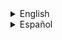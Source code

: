 <details><summary>English</summary>
<p>

### pickup

Base de valores que otras entidades comparten.

| Key | Value | Descripción |
|-----|-------|-------------|
| model | string | Modelo de la entidad relativo a svencoop/ |
| m_flCustomRespawnTime | float | Tiempo que tardará este objeto en reaparecer, si se deja vacio entonces se basa en los cvars mp_item/ammo/weapon_respawndelay, un valor de "-1" hace que este objeto jamas vuelva a reaparecer |
| [movetype](movetype.md) | float | Tipo de comportamiento de desplazamiento |
| [$i_classic_mode_ignore](config/config_classic_mode.md) | integer | Tipo de comportamiento dependiente de Classic Mode (Angelscript) |
| [Render Settings](render_settings.md) | Varios | Todas las entidades visibles de el juego soportan este sistema de renderizado. |

### spawnflags
| flag | bit | descripción |
|------|-----|-------------|
| TOUCH Only | 128 | Activa, este objeto solo puede ser tomado tocandolo |
| USE Only | 256 | Activa, este item solo puede ser tomado presionando la tecla USAR (E) |
| Can Use without line of sight | 512 | Activa, se puede tomar el objeto con la tecla USAR sin necesidad de estar observando el objeto |
| 1024 | Disable Respawn | Activa, este objeto jamas va a reaparecer luego de ser tomado |

Notas: usando la spawnflag 128 y la spawnflag 256 al mismo tiempo, el objeto solo puede ser tomado mediante Trigger directo.

</p>
</details>

















<details><summary>Español</summary>
<p>

### pickup

Base de valores que otras entidades comparten.

| Key | Value | Descripción |
|-----|-------|-------------|
| model | string | Modelo de la entidad relativo a svencoop/ |
| m_flCustomRespawnTime | float | Tiempo que tardará este objeto en reaparecer, si se deja vacio entonces se basa en los cvars mp_item/ammo/weapon_respawndelay, un valor de "-1" hace que este objeto jamas vuelva a reaparecer |
| [movetype](movetype.md) | float | Tipo de comportamiento de desplazamiento |
| [$i_classic_mode_ignore](config/config_classic_mode.md) | integer | Tipo de comportamiento dependiente de Classic Mode (Angelscript) |
| [Render Settings](render_settings.md) | Varios | Comportamiento visual |

### spawnflags
| flag | bit | descripción |
|------|-----|-------------|
| TOUCH Only | 128 | Activa, este objeto solo puede ser tomado tocandolo |
| USE Only | 256 | Activa, este item solo puede ser tomado presionando la tecla USAR (E) |
| Can Use without line of sight | 512 | Activa, se puede tomar el objeto con la tecla USAR sin necesidad de estar observando el objeto |
| 1024 | Disable Respawn | Activa, este objeto jamas va a reaparecer luego de ser tomado |

Notas: usando la spawnflag 128 y la spawnflag 256 al mismo tiempo, el objeto no podra ser tomado.

</p>
</details>